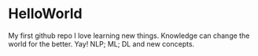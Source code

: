 # HelloWorld
My first github repo
I love learning new things. Knowledge can change the world for the better. 
Yay! NLP; ML; DL and new concepts.
